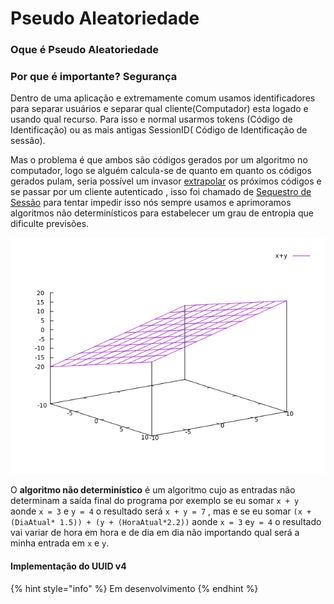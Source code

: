 # Pseudo Aleatoriedade

### Oque é Pseudo Aleatoriedade



### Por que é importante? Segurança

  Dentro de uma aplicação e extremamente comum usamos identificadores para separar usuários e separar qual cliente\(Computador\) esta logado e usando qual recurso. Para isso e normal usarmos tokens \(Código de Identificação\) ou as mais antigas SessionID\( Código de Identificação de sessão\). 

  Mas o problema é que ambos são códigos gerados por um algoritmo no computador, logo se alguém calcula-se de quanto em quanto os códigos gerados pulam, seria possível um invasor   [extrapolar](https://www.dicio.com.br/extrapolar/) os próximos códigos e se passar por um cliente autenticado , isso foi chamado de [Sequestro de Sessão](https://en.wikipedia.org/wiki/Session_hijacking)  para tentar impedir isso nós sempre usamos e aprimoramos algoritmos não determinísticos para estabelecer um grau de entropia que dificulte previsões.



![grafico do gnuplot para a resolu&#xE7;&#xE3;o de x + y](../.gitbook/assets/pseudoaleatoriedade.png)

  O **algoritmo não determinístico** é um algoritmo cujo as entradas não determinam a saída final do programa por exemplo se eu somar `x + y`  aonde `x = 3` e `y = 4` o resultado será `x + y = 7` , mas e se eu somar `(x + (DiaAtual* 1.5)) + (y + (HoraAtual*2.2))`  aonde `x = 3`  e`y = 4`  o resultado vai variar de hora em hora e de dia em dia não importando qual será a minha entrada em `x` e `y`.

#### Implementação do UUID v4 

{% hint style="info" %}
Em desenvolvimento
{% endhint %}


